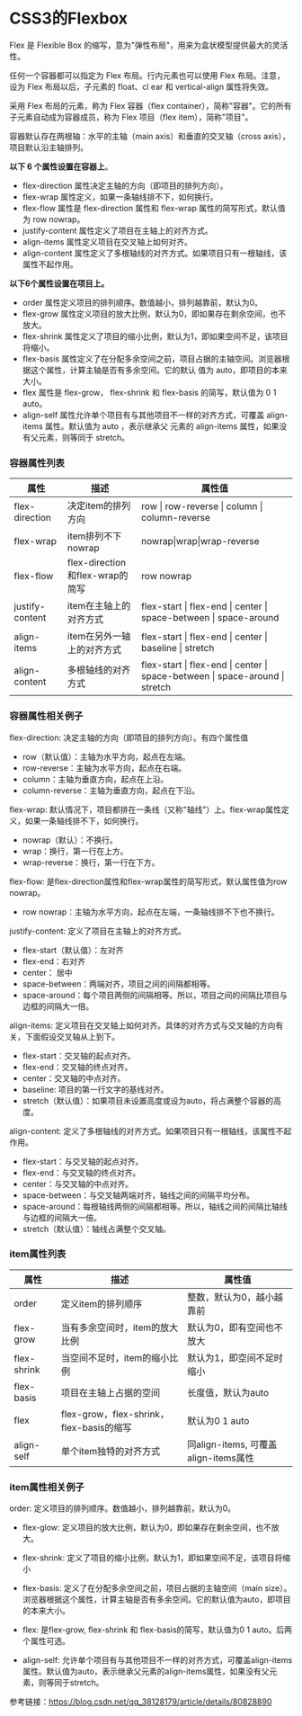 # CSS3的Flexbox

 Flex 是 Flexible Box 的缩写，意为"弹性布局"，用来为盒状模型提供最大的灵活性。

 任何一个容器都可以指定为 Flex 布局。行内元素也可以使用 Flex 布局。注意，设为 Flex 布局以后，子元素的 float、cl
 ear 和 vertical-align 属性将失效。

 采用 Flex 布局的元素，称为 Flex 容器（flex container），简称"容器"。它的所有子元素自动成为容器成员，称为 Flex
 项目（flex item），简称"项目"。

 容器默认存在两根轴：水平的主轴（main axis）和垂直的交叉轴（cross axis），项目默认沿主轴排列。

 **以下 6 个属性设置在容器上**。

- flex-direction 属性决定主轴的方向（即项目的排列方向）。
- flex-wrap 属性定义，如果一条轴线排不下，如何换行。
- flex-flow 属性是 flex-direction 属性和 flex-wrap 属性的简写形式，默认值为 row nowrap。
- justify-content 属性定义了项目在主轴上的对齐方式。
- align-items 属性定义项目在交叉轴上如何对齐。
- align-content 属性定义了多根轴线的对齐方式。如果项目只有一根轴线，该属性不起作用。



 **以下6个属性设置在项目上。**

- order 属性定义项目的排列顺序。数值越小，排列越靠前，默认为0。
- flex-grow 属性定义项目的放大比例，默认为0，即如果存在剩余空间，也不放大。
- flex-shrink 属性定义了项目的缩小比例，默认为1，即如果空间不足，该项目将缩小。
- flex-basis 属性定义了在分配多余空间之前，项目占据的主轴空间。浏览器根据这个属性，计算主轴是否有多余空间。它的默认
  值为 auto，即项目的本来大小。
- flex 属性是 flex-grow， flex-shrink 和 flex-basis 的简写，默认值为 0 1 auto。
- align-self 属性允许单个项目有与其他项目不一样的对齐方式，可覆盖 align-items 属性。默认值为 auto ，表示继承父
  元素的 align-items 属性，如果没有父元素，则等同于 stretch。

### 容器属性列表

| 属性            | 描述                            | 属性值                                                       |
| --------------- | ------------------------------- | ------------------------------------------------------------ |
| flex-direction  | 决定item的排列方向              | row \| row-reverse \| column \| column-reverse               |
| flex-wrap       | item排列不下nowrap              | nowrap\|wrap\|wrap-reverse                                   |
| flex-flow       | flex-direction和flex-wrap的简写 | row  nowrap                                                  |
| justify-content | item在主轴上的对齐方式          | flex-start \| flex-end \| center \| space-between \| space-around |
| align-items     | item在另外一轴上的对齐方式      | flex-start \| flex-end \| center \| baseline \| stretch      |
| align-content   | 多根轴线的对齐方式              | flex-start \| flex-end \| center \| space-between \| space-around \| stretch |

### 容器属性相关例子

flex-direction: 决定主轴的方向（即项目的排列方向）。有四个属性值

- row（默认值）：主轴为水平方向，起点在左端。
- row-reverse：主轴为水平方向，起点在右端。
- column：主轴为垂直方向，起点在上沿。
- column-reverse：主轴为垂直方向，起点在下沿。
  


flex-wrap: 默认情况下，项目都排在一条线（又称"轴线"）上。flex-wrap属性定义，如果一条轴线排不下，如何换行。

- nowrap（默认）：不换行。
- wrap：换行，第一行在上方。
- wrap-reverse：换行，第一行在下方。

flex-flow: 是flex-direction属性和flex-wrap属性的简写形式，默认属性值为row nowrap。

- row nowrap：主轴为水平方向，起点在左端，一条轴线排不下也不换行。

justify-content: 定义了项目在主轴上的对齐方式。

- flex-start（默认值）：左对齐
- flex-end：右对齐
- center： 居中
- space-between：两端对齐，项目之间的间隔都相等。
- space-around：每个项目两侧的间隔相等。所以，项目之间的间隔比项目与边框的间隔大一倍。

align-items: 定义项目在交叉轴上如何对齐。具体的对齐方式与交叉轴的方向有关，下面假设交叉轴从上到下。

- flex-start：交叉轴的起点对齐。
- flex-end：交叉轴的终点对齐。
- center：交叉轴的中点对齐。
- baseline: 项目的第一行文字的基线对齐。
- stretch（默认值）：如果项目未设置高度或设为auto，将占满整个容器的高度。

align-content: 定义了多根轴线的对齐方式。如果项目只有一根轴线，该属性不起作用。

- flex-start：与交叉轴的起点对齐。
- flex-end：与交叉轴的终点对齐。
- center：与交叉轴的中点对齐。
- space-between：与交叉轴两端对齐，轴线之间的间隔平均分布。
- space-around：每根轴线两侧的间隔都相等。所以，轴线之间的间隔比轴线与边框的间隔大一倍。
- stretch（默认值）：轴线占满整个交叉轴。

### item属性列表

| **属性**    | **描述**                                 | **属性值**                           |
| ----------- | ---------------------------------------- | ------------------------------------ |
| order       | 定义item的排列顺序                       | 整数，默认为0，越小越靠前            |
| flex-grow   | 当有多余空间时，item的放大比例           | 默认为0，即有空间也不放大            |
| flex-shrink | 当空间不足时，item的缩小比例             | 默认为1，即空间不足时缩小            |
| flex-basis  | 项目在主轴上占据的空间                   | 长度值，默认为auto                   |
| flex        | flex-grow，flex-shrink，flex-basis的缩写 | 默认为0 1 auto                       |
| align-self  | 单个item独特的对齐方式                   | 同align-items, 可覆盖align-items属性 |



### item属性相关例子

order: 定义项目的排列顺序。数值越小，排列越靠前，默认为0。

- 
  flex-glow: 定义项目的放大比例，默认为0，即如果存在剩余空间，也不放大。

- 
  flex-shrink: 定义了项目的缩小比例，默认为1，即如果空间不足，该项目将缩小

- 
  flex-basis: 定义了在分配多余空间之前，项目占据的主轴空间（main size）。浏览器根据这个属性，计算主轴是否有多余空间。它的默认值为auto，即项目的本来大小。

- flex: 是flex-grow, flex-shrink 和 flex-basis的简写，默认值为0 1 auto。后两个属性可选。

- align-self: 允许单个项目有与其他项目不一样的对齐方式，可覆盖align-items属性。默认值为auto，表示继承父元素的align-items属性，如果没有父元素，则等同于stretch。

参考链接：https://blog.csdn.net/qq_38128179/article/details/80828890

